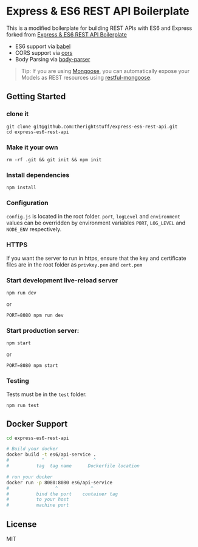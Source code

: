 Express & ES6 REST API Boilerplate
==================================

This is a modified boilerplate for building REST APIs with ES6 and Express forked from [Express & ES6 REST API Boilerplate](https://github.com/developit/express-es6-rest-api)

- ES6 support via [babel](https://babeljs.io)
- CORS support via [cors](https://github.com/troygoode/node-cors)
- Body Parsing via [body-parser](https://github.com/expressjs/body-parser)

> Tip: If you are using [Mongoose](https://github.com/Automattic/mongoose), you can automatically expose your Models as REST resources using [restful-mongoose](https://git.io/restful-mongoose).


Getting Started
---------------

### clone it
```
git clone git@github.com:therightstuff/express-es6-rest-api.git
cd express-es6-rest-api
```

### Make it your own
```
rm -rf .git && git init && npm init
```

### Install dependencies
```
npm install
```

### Configuration
`config.js` is located in the root folder. `port`, `logLevel` and `environment` values can be overridden by environment variables `PORT`, `LOG_LEVEL` and `NODE_ENV` respectively.

### HTTPS
If you want the server to run in https, ensure that the key and certificate files are in the root folder as `privkey.pem` and `cert.pem`

### Start development live-reload server
```
npm run dev
```
or
```
PORT=8080 npm run dev
```

### Start production server:
```
npm start
```
or
```
PORT=8080 npm start
```

### Testing
Tests must be in the `test` folder.

```
npm run test
```

Docker Support
------
```sh
cd express-es6-rest-api

# Build your docker
docker build -t es6/api-service .
#            ^      ^           ^
#          tag  tag name      Dockerfile location

# run your docker
docker run -p 8080:8080 es6/api-service
#                 ^            ^
#          bind the port    container tag
#          to your host
#          machine port   

```

License
-------

MIT
